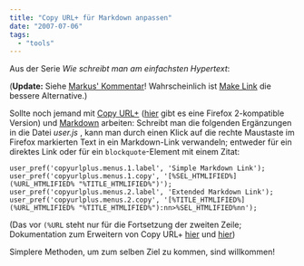 ```yaml
---
title: "Copy URL+ für Markdown anpassen"
date: "2007-07-06"
tags: 
  - "tools"
---
```


Aus der Serie _Wie schreibt man am einfachsten Hypertext_:

(**Update:** Siehe [Markus' Kommentar](http://heinz.typepad.com/lostandfound/2007/07/copy-url-fr-mar.html#c75077518)! Wahrscheinlich ist [Make Link](http://www.soylentred.net/projects/make-link "SoylentRed.net | Make Link") die bessere Alternative.)

Sollte noch jemand mit [Copy URL+](https://addons.mozilla.org/de/firefox/addon/129 "Copy URL + :: Firefox Add-ons") ([hier](http://btcorp.dyndns.org/Tools/FireFoxExtensions/FF_2.0_extensions/ "Index of /Tools/FireFoxExtensions/FF_2.0_extensions") gibt es eine Firefox 2-kompatible Version) und [Markdown](http://daringfireball.net/projects/markdown/ "Daring Fireball: Markdown") arbeiten: Schreibt man die folgenden Ergänzungen in die Datei _user.js_ , kann man durch einen Klick auf die rechte Maustaste im Firefox markierten Text in ein Markdown-Link verwandeln; entweder für ein direktes Link oder für ein `blockquote`\-Element mit einem Zitat:

```
user_pref('copyurlplus.menus.1.label', 'Simple Markdown Link');
user_pref('copyurlplus.menus.1.copy', '[%SEL_HTMLIFIED%]
(%URL_HTMLIFIED% "%TITLE_HTMLIFIED%")');
user_pref('copyurlplus.menus.2.label', 'Extended Markdown Link');
user_pref('copyurlplus.menus.2.copy', '[%TITLE_HTMLIFIED%]
(%URL_HTMLIFIED% "%TITLE_HTMLIFIED%"):nn>%SEL_HTMLIFIED%nn');
```

(Das vor `(%URL` steht nur für die Fortsetzung der zweiten Zeile; Dokumentation zum Erweitern von Copy URL+ [hier](http://copyurlplus.mozdev.org/customize.html "mozdev.org - copyurlplus: customize") und [hier](http://www.mvps.org/dmcritchie/firefox/copyurlplus.htm "COPYURL Plus, format a link for HTML"))

Simplere Methoden, um zum selben Ziel zu kommen, sind willkommen!
